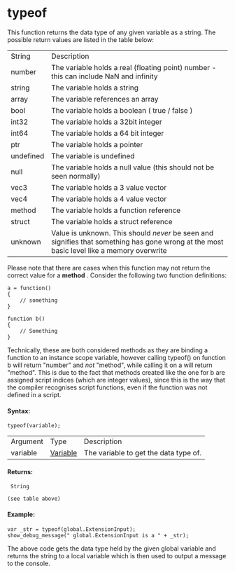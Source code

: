 # typeof

This function returns the data type of any given variable as a string.
The possible return values are listed in the table below:

|           |                                                                                                                                           |
|-----------|-------------------------------------------------------------------------------------------------------------------------------------------|
| String    | Description                                                                                                                               |
| number    | The variable holds a real (floating point) number - this can include NaN and infinity                                                     |
| string    | The variable holds a string                                                                                                               |
| array     | The variable references an array                                                                                                          |
| bool      | The variable holds a boolean ( true / false )                                                                                             |
| int32     | The variable holds a 32bit integer                                                                                                        |
| int64     | The variable holds a 64 bit integer                                                                                                       |
| ptr       | The variable holds a pointer                                                                                                              |
| undefined | The variable is undefined                                                                                                                 |
| null      | The variable holds a null value (this should not be seen normally)                                                                        |
| vec3      | The variable holds a 3 value vector                                                                                                       |
| vec4      | The variable holds a 4 value vector                                                                                                       |
| method    | The variable holds a function reference                                                                                                   |
| struct    | The variable holds a struct reference                                                                                                     |
| unknown   | Value is unknown. This should *never* be seen and signifies that something has gone wrong at the most basic level like a memory overwrite |

Please note that there are cases when this function may not return the
correct value for a **method** . Consider the following two function
definitions:

``` gml
a = function()
{
    // something
}

function b()
{
    // Something
}
```

Technically, these are both considered methods as they are binding a
function to an instance scope variable, however calling typeof() on
function b will return "number" and *not* "method", while calling it on
a will return "method". This is due to the fact that methods created
like the one for b are assigned script indices (which are integer
values), since this is the way that the compiler recognises
script functions, even if the function was not defined in a script.

#### Syntax:

``` gml
typeof(variable);
```

|          |                                                                                   |                                       |
|----------|-----------------------------------------------------------------------------------|---------------------------------------|
| Argument | Type                                                                              | Description                           |
| variable |  [Variable](../../../../GameMaker_Language/GML_Overview/Data_Types#variable)  | The variable to get the data type of. |

#### Returns:

``` gml
 String

(see table above)
```

#### **Example:**

``` gml
var _str = typeof(global.ExtensionInput);
show_debug_message(" global.ExtensionInput is a " + _str);
```

The above code gets the data type held by the given global variable and
returns the string to a local variable which is then used to output a
message to the console.
